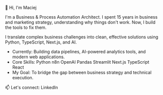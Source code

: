 👋 Hi, I'm Maciej

I'm a Business & Process Automation Architect. I spent 15 years in business and marketing strategy, understanding why things don't work. Now, I build the tools to fix them.

I translate complex business challenges into clean, effective solutions using Python, TypeScript, Next.js, and AI.

 - Currently: Building data pipelines, AI-powered analytics tools, and modern web applications.
 - Core Skills: Python n8n OpenAI Pandas Streamlit Next.js TypeScript React
 - My Goal: To bridge the gap between business strategy and technical execution.
    
  📫 Let's connect: LinkedIn
